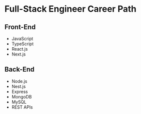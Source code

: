 # Full-Stack Engineer Career Path

## Front-End

- JavaScript
- TypeScript
- React.js
- Next.js

## Back-End

- Node.js
- Nest.js
- Express
- MongoDB
- MySQL
- REST APIs
